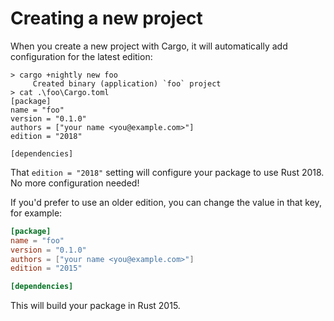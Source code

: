 # Creating a new project

When you create a new project with Cargo, it will automatically add
configuration for the latest edition:

```console
> cargo +nightly new foo
     Created binary (application) `foo` project
> cat .\foo\Cargo.toml
[package]
name = "foo"
version = "0.1.0"
authors = ["your name <you@example.com>"]
edition = "2018"

[dependencies]
```

That `edition = "2018"` setting will configure your package to use Rust 2018.
No more configuration needed!

If you'd prefer to use an older edition, you can change the value in that
key, for example:

```toml
[package]
name = "foo"
version = "0.1.0"
authors = ["your name <you@example.com>"]
edition = "2015"

[dependencies]
```

This will build your package in Rust 2015.
